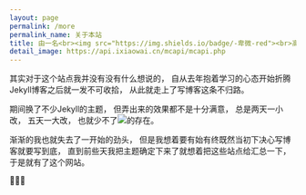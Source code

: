 ```yaml
---
layout: page
permalink: /more
permalink_name: 关于本站
title: 由一名<br><img src="https://img.shields.io/badge/-卑微-red"><br>高中生所写的简介
detail_image: https://api.ixiaowai.cn/mcapi/mcapi.php
---
```

其实对于这个站点我并没有没有什么想说的，
自从去年抱着学习的心态开始折腾Jekyll博客之后就一发不可收拾，
从此就走上了写博客这条不归路。

期间换了不少Jekyll的主题，
但弄出来的效果都不是十分满意，
总是两天一小改，
五天一大改，
也就少不了<img src="https://img.shields.io/badge/-BUG-yellow">的存在。

渐渐的我也就失去了一开始的劲头，
但是我想着要有始有终既然当初下决心写博客就要写到底，
直到前些天我把主题确定下来了就想着把这些站点给汇总一下，
于是就有了这个网站。

🌚🌚🌚

